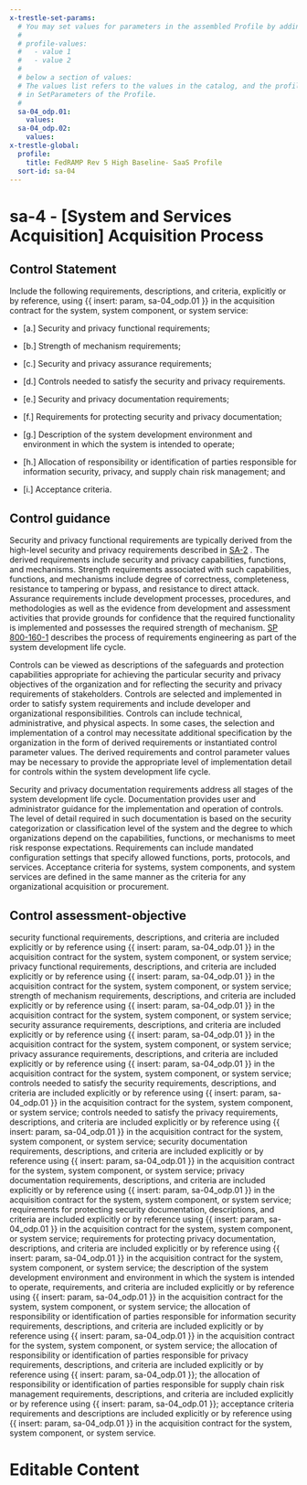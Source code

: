 ```yaml
---
x-trestle-set-params:
  # You may set values for parameters in the assembled Profile by adding
  #
  # profile-values:
  #   - value 1
  #   - value 2
  #
  # below a section of values:
  # The values list refers to the values in the catalog, and the profile-values represent values
  # in SetParameters of the Profile.
  #
  sa-04_odp.01:
    values:
  sa-04_odp.02:
    values:
x-trestle-global:
  profile:
    title: FedRAMP Rev 5 High Baseline- SaaS Profile
  sort-id: sa-04
---
```


# sa-4 - \[System and Services Acquisition\] Acquisition Process

## Control Statement

Include the following requirements, descriptions, and criteria, explicitly or by reference, using {{ insert: param, sa-04_odp.01 }} in the acquisition contract for the system, system component, or system service:

- \[a.\] Security and privacy functional requirements;

- \[b.\] Strength of mechanism requirements;

- \[c.\] Security and privacy assurance requirements;

- \[d.\] Controls needed to satisfy the security and privacy requirements.

- \[e.\] Security and privacy documentation requirements;

- \[f.\] Requirements for protecting security and privacy documentation;

- \[g.\] Description of the system development environment and environment in which the system is intended to operate;

- \[h.\] Allocation of responsibility or identification of parties responsible for information security, privacy, and supply chain risk management; and

- \[i.\] Acceptance criteria.

## Control guidance

Security and privacy functional requirements are typically derived from the high-level security and privacy requirements described in [SA-2](#sa-2) . The derived requirements include security and privacy capabilities, functions, and mechanisms. Strength requirements associated with such capabilities, functions, and mechanisms include degree of correctness, completeness, resistance to tampering or bypass, and resistance to direct attack. Assurance requirements include development processes, procedures, and methodologies as well as the evidence from development and assessment activities that provide grounds for confidence that the required functionality is implemented and possesses the required strength of mechanism. [SP 800-160-1](#e3cc0520-a366-4fc9-abc2-5272db7e3564) describes the process of requirements engineering as part of the system development life cycle.

Controls can be viewed as descriptions of the safeguards and protection capabilities appropriate for achieving the particular security and privacy objectives of the organization and for reflecting the security and privacy requirements of stakeholders. Controls are selected and implemented in order to satisfy system requirements and include developer and organizational responsibilities. Controls can include technical, administrative, and physical aspects. In some cases, the selection and implementation of a control may necessitate additional specification by the organization in the form of derived requirements or instantiated control parameter values. The derived requirements and control parameter values may be necessary to provide the appropriate level of implementation detail for controls within the system development life cycle.

Security and privacy documentation requirements address all stages of the system development life cycle. Documentation provides user and administrator guidance for the implementation and operation of controls. The level of detail required in such documentation is based on the security categorization or classification level of the system and the degree to which organizations depend on the capabilities, functions, or mechanisms to meet risk response expectations. Requirements can include mandated configuration settings that specify allowed functions, ports, protocols, and services. Acceptance criteria for systems, system components, and system services are defined in the same manner as the criteria for any organizational acquisition or procurement.

## Control assessment-objective

security functional requirements, descriptions, and criteria are included explicitly or by reference using {{ insert: param, sa-04_odp.01 }} in the acquisition contract for the system, system component, or system service;
privacy functional requirements, descriptions, and criteria are included explicitly or by reference using {{ insert: param, sa-04_odp.01 }} in the acquisition contract for the system, system component, or system service;
strength of mechanism requirements, descriptions, and criteria are included explicitly or by reference using {{ insert: param, sa-04_odp.01 }} in the acquisition contract for the system, system component, or system service;
security assurance requirements, descriptions, and criteria are included explicitly or by reference using {{ insert: param, sa-04_odp.01 }} in the acquisition contract for the system, system component, or system service;
privacy assurance requirements, descriptions, and criteria are included explicitly or by reference using {{ insert: param, sa-04_odp.01 }} in the acquisition contract for the system, system component, or system service;
controls needed to satisfy the security requirements, descriptions, and criteria are included explicitly or by reference using {{ insert: param, sa-04_odp.01 }} in the acquisition contract for the system, system component, or system service;
controls needed to satisfy the privacy requirements, descriptions, and criteria are included explicitly or by reference using {{ insert: param, sa-04_odp.01 }} in the acquisition contract for the system, system component, or system service;
security documentation requirements, descriptions, and criteria are included explicitly or by reference using {{ insert: param, sa-04_odp.01 }} in the acquisition contract for the system, system component, or system service;
privacy documentation requirements, descriptions, and criteria are included explicitly or by reference using {{ insert: param, sa-04_odp.01 }} in the acquisition contract for the system, system component, or system service;
requirements for protecting security documentation, descriptions, and criteria are included explicitly or by reference using {{ insert: param, sa-04_odp.01 }} in the acquisition contract for the system, system component, or system service;
requirements for protecting privacy documentation, descriptions, and criteria are included explicitly or by reference using {{ insert: param, sa-04_odp.01 }} in the acquisition contract for the system, system component, or system service;
the description of the system development environment and environment in which the system is intended to operate, requirements, and criteria are included explicitly or by reference using {{ insert: param, sa-04_odp.01 }} in the acquisition contract for the system, system component, or system service;
the allocation of responsibility or identification of parties responsible for information security requirements, descriptions, and criteria are included explicitly or by reference using {{ insert: param, sa-04_odp.01 }} in the acquisition contract for the system, system component, or system service;
the allocation of responsibility or identification of parties responsible for privacy requirements, descriptions, and criteria are included explicitly or by reference using {{ insert: param, sa-04_odp.01 }};
the allocation of responsibility or identification of parties responsible for supply chain risk management requirements, descriptions, and criteria are included explicitly or by reference using {{ insert: param, sa-04_odp.01 }};
acceptance criteria requirements and descriptions are included explicitly or by reference using {{ insert: param, sa-04_odp.01 }} in the acquisition contract for the system, system component, or system service.

# Editable Content

<!-- Make additions and edits below -->
<!-- The above represents the contents of the control as received by the profile, prior to additions. -->
<!-- If the profile makes additions to the control, they will appear below. -->
<!-- The above markdown may not be edited but you may edit the content below, and/or introduce new additions to be made by the profile. -->
<!-- If there is a yaml header at the top, parameter values may be edited. Use --set-parameters to incorporate the changes during assembly. -->
<!-- The content here will then replace what is in the profile for this control, after running profile-assemble. -->
<!-- The current profile has no added parts for this control, but you may add new ones here. -->
<!-- Each addition must have a heading either of the form ## Control my_addition_name -->
<!-- or ## Part a. (where the a. refers to one of the control statement labels.) -->
<!-- "## Control" parts are new parts added after the statement part. -->
<!-- "## Part" parts are new parts added into the top-level statement part with that label. -->
<!-- Subparts may be added with nested hash levels of the form ### My Subpart Name -->
<!-- underneath the parent ## Control or ## Part being added -->
<!-- See https://ibm.github.io/compliance-trestle/tutorials/ssp_profile_catalog_authoring/ssp_profile_catalog_authoring for guidance. -->

